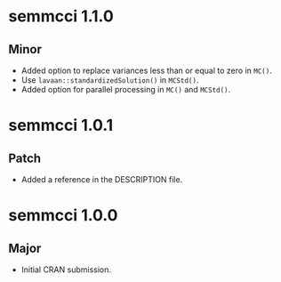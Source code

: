 # semmcci 1.1.0

## Minor

* Added option to replace variances less than or equal to zero in `MC()`.
* Use `lavaan::standardizedSolution()` in `MCStd()`.
* Added option for parallel processing in `MC()` and `MCStd()`.
 
# semmcci 1.0.1

## Patch

* Added a reference in the DESCRIPTION file.

# semmcci 1.0.0

## Major

* Initial CRAN submission.
